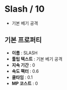 Slash / 10
====

* 기본 베기 공격

기본 프로퍼티
----
* __이름__ : SLASH
* __툴팁 텍스트__ : 기본 베기 공격
* __지속 기간__ : 0
* __속도 팩터__ : 0.6
* __쿨타임__ : 0.1
* __MP 코스트__ : 0
